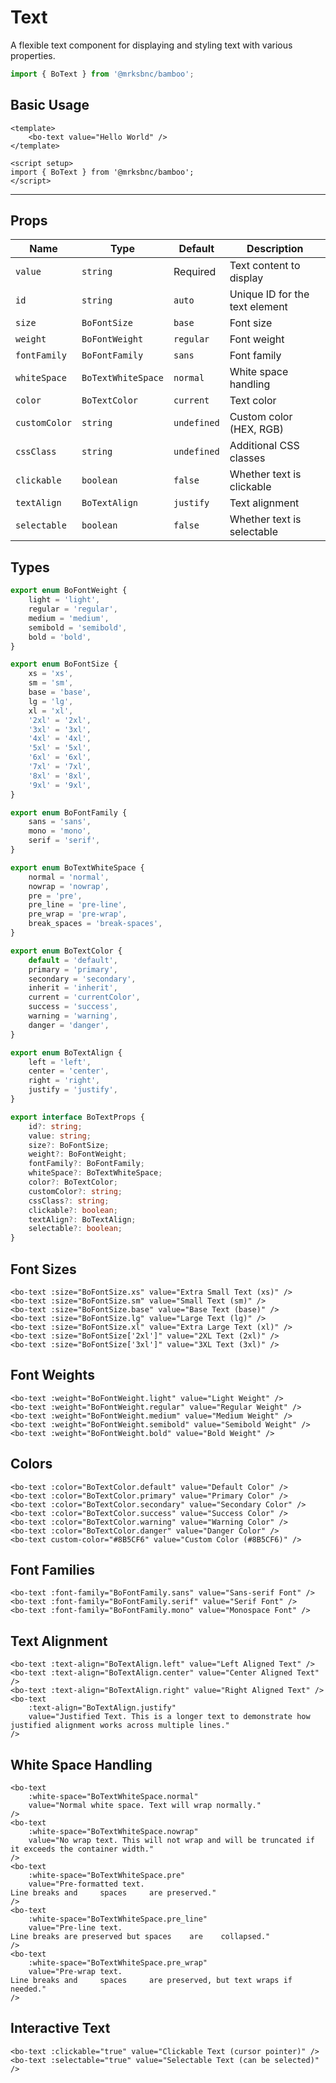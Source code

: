 <script setup>
import BoText from '@/components/text/bo-text.vue';
import { BoFontSize, BoFontWeight, BoTextColor, BoTextAlign, BoFontFamily, BoTextWhiteSpace } from '@/components/text/bo-text';
</script>

# Text

A flexible text component for displaying and styling text with various properties.

```js
import { BoText } from '@mrksbnc/bamboo';
```

## Basic Usage

```vue
<template>
	<bo-text value="Hello World" />
</template>

<script setup>
import { BoText } from '@mrksbnc/bamboo';
</script>
```

<hr />
<div class="flex gap-4 items-center my-4">
  <bo-text value="Hello World" />
</div>

## Props

| Name          | Type               | Default     | Description                    |
| ------------- | ------------------ | ----------- | ------------------------------ |
| `value`       | `string`           | Required    | Text content to display        |
| `id`          | `string`           | `auto`      | Unique ID for the text element |
| `size`        | `BoFontSize`       | `base`      | Font size                      |
| `weight`      | `BoFontWeight`     | `regular`   | Font weight                    |
| `fontFamily`  | `BoFontFamily`     | `sans`      | Font family                    |
| `whiteSpace`  | `BoTextWhiteSpace` | `normal`    | White space handling           |
| `color`       | `BoTextColor`      | `current`   | Text color                     |
| `customColor` | `string`           | `undefined` | Custom color (HEX, RGB)        |
| `cssClass`    | `string`           | `undefined` | Additional CSS classes         |
| `clickable`   | `boolean`          | `false`     | Whether text is clickable      |
| `textAlign`   | `BoTextAlign`      | `justify`   | Text alignment                 |
| `selectable`  | `boolean`          | `false`     | Whether text is selectable     |

## Types

```ts
export enum BoFontWeight {
	light = 'light',
	regular = 'regular',
	medium = 'medium',
	semibold = 'semibold',
	bold = 'bold',
}

export enum BoFontSize {
	xs = 'xs',
	sm = 'sm',
	base = 'base',
	lg = 'lg',
	xl = 'xl',
	'2xl' = '2xl',
	'3xl' = '3xl',
	'4xl' = '4xl',
	'5xl' = '5xl',
	'6xl' = '6xl',
	'7xl' = '7xl',
	'8xl' = '8xl',
	'9xl' = '9xl',
}

export enum BoFontFamily {
	sans = 'sans',
	mono = 'mono',
	serif = 'serif',
}

export enum BoTextWhiteSpace {
	normal = 'normal',
	nowrap = 'nowrap',
	pre = 'pre',
	pre_line = 'pre-line',
	pre_wrap = 'pre-wrap',
	break_spaces = 'break-spaces',
}

export enum BoTextColor {
	default = 'default',
	primary = 'primary',
	secondary = 'secondary',
	inherit = 'inherit',
	current = 'currentColor',
	success = 'success',
	warning = 'warning',
	danger = 'danger',
}

export enum BoTextAlign {
	left = 'left',
	center = 'center',
	right = 'right',
	justify = 'justify',
}

export interface BoTextProps {
	id?: string;
	value: string;
	size?: BoFontSize;
	weight?: BoFontWeight;
	fontFamily?: BoFontFamily;
	whiteSpace?: BoTextWhiteSpace;
	color?: BoTextColor;
	customColor?: string;
	cssClass?: string;
	clickable?: boolean;
	textAlign?: BoTextAlign;
	selectable?: boolean;
}
```

## Font Sizes

<div class="flex flex-col gap-4 my-4">
  <bo-text :size="BoFontSize.xs" value="Extra Small Text (xs)" />
  <bo-text :size="BoFontSize.sm" value="Small Text (sm)" />
  <bo-text :size="BoFontSize.base" value="Base Text (base)" />
  <bo-text :size="BoFontSize.lg" value="Large Text (lg)" />
  <bo-text :size="BoFontSize.xl" value="Extra Large Text (xl)" />
  <bo-text :size="BoFontSize['2xl']" value="2XL Text (2xl)" />
  <bo-text :size="BoFontSize['3xl']" value="3XL Text (3xl)" />
</div>

```vue
<bo-text :size="BoFontSize.xs" value="Extra Small Text (xs)" />
<bo-text :size="BoFontSize.sm" value="Small Text (sm)" />
<bo-text :size="BoFontSize.base" value="Base Text (base)" />
<bo-text :size="BoFontSize.lg" value="Large Text (lg)" />
<bo-text :size="BoFontSize.xl" value="Extra Large Text (xl)" />
<bo-text :size="BoFontSize['2xl']" value="2XL Text (2xl)" />
<bo-text :size="BoFontSize['3xl']" value="3XL Text (3xl)" />
```

## Font Weights

<div class="flex flex-col gap-4 my-4">
  <bo-text :weight="BoFontWeight.light" value="Light Weight" />
  <bo-text :weight="BoFontWeight.regular" value="Regular Weight" />
  <bo-text :weight="BoFontWeight.medium" value="Medium Weight" />
  <bo-text :weight="BoFontWeight.semibold" value="Semibold Weight" />
  <bo-text :weight="BoFontWeight.bold" value="Bold Weight" />
</div>

```vue
<bo-text :weight="BoFontWeight.light" value="Light Weight" />
<bo-text :weight="BoFontWeight.regular" value="Regular Weight" />
<bo-text :weight="BoFontWeight.medium" value="Medium Weight" />
<bo-text :weight="BoFontWeight.semibold" value="Semibold Weight" />
<bo-text :weight="BoFontWeight.bold" value="Bold Weight" />
```

## Colors

<div class="flex flex-col gap-4 my-4">
  <bo-text :color="BoTextColor.default" value="Default Color" />
  <bo-text :color="BoTextColor.primary" value="Primary Color" />
  <bo-text :color="BoTextColor.secondary" value="Secondary Color" />
  <bo-text :color="BoTextColor.success" value="Success Color" />
  <bo-text :color="BoTextColor.warning" value="Warning Color" />
  <bo-text :color="BoTextColor.danger" value="Danger Color" />
  <bo-text custom-color="#8B5CF6" value="Custom Color (#8B5CF6)" />
</div>

```vue
<bo-text :color="BoTextColor.default" value="Default Color" />
<bo-text :color="BoTextColor.primary" value="Primary Color" />
<bo-text :color="BoTextColor.secondary" value="Secondary Color" />
<bo-text :color="BoTextColor.success" value="Success Color" />
<bo-text :color="BoTextColor.warning" value="Warning Color" />
<bo-text :color="BoTextColor.danger" value="Danger Color" />
<bo-text custom-color="#8B5CF6" value="Custom Color (#8B5CF6)" />
```

## Font Families

<div class="flex flex-col gap-4 my-4">
  <bo-text :font-family="BoFontFamily.sans" value="Sans-serif Font" />
  <bo-text :font-family="BoFontFamily.serif" value="Serif Font" />
  <bo-text :font-family="BoFontFamily.mono" value="Monospace Font" />
</div>

```vue
<bo-text :font-family="BoFontFamily.sans" value="Sans-serif Font" />
<bo-text :font-family="BoFontFamily.serif" value="Serif Font" />
<bo-text :font-family="BoFontFamily.mono" value="Monospace Font" />
```

## Text Alignment

<div class="flex flex-col gap-4 my-4 border border-gray-200 p-4">
  <bo-text :text-align="BoTextAlign.left" value="Left Aligned Text" />
  <bo-text :text-align="BoTextAlign.center" value="Center Aligned Text" />
  <bo-text :text-align="BoTextAlign.right" value="Right Aligned Text" />
  <bo-text :text-align="BoTextAlign.justify" value="Justified Text. This is a longer text to demonstrate how justified alignment works across multiple lines." />
</div>

```vue
<bo-text :text-align="BoTextAlign.left" value="Left Aligned Text" />
<bo-text :text-align="BoTextAlign.center" value="Center Aligned Text" />
<bo-text :text-align="BoTextAlign.right" value="Right Aligned Text" />
<bo-text
	:text-align="BoTextAlign.justify"
	value="Justified Text. This is a longer text to demonstrate how justified alignment works across multiple lines."
/>
```

## White Space Handling

<div class="flex flex-col gap-4 my-4 border border-gray-200 p-4">
  <bo-text :white-space="BoTextWhiteSpace.normal" value="Normal white space. Text will wrap normally." />
  <bo-text :white-space="BoTextWhiteSpace.nowrap" value="No wrap text. This will not wrap and will be truncated if it exceeds the container width." />
  <bo-text :white-space="BoTextWhiteSpace.pre" value="Pre-formatted text.
  Line breaks and     spaces     are preserved." />
  <bo-text :white-space="BoTextWhiteSpace.pre_line" value="Pre-line text.
  Line breaks are preserved but spaces    are    collapsed." />
  <bo-text :white-space="BoTextWhiteSpace.pre_wrap" value="Pre-wrap text.
  Line breaks and     spaces     are preserved, but text wraps if needed." />
</div>

```vue
<bo-text
	:white-space="BoTextWhiteSpace.normal"
	value="Normal white space. Text will wrap normally."
/>
<bo-text
	:white-space="BoTextWhiteSpace.nowrap"
	value="No wrap text. This will not wrap and will be truncated if it exceeds the container width."
/>
<bo-text
	:white-space="BoTextWhiteSpace.pre"
	value="Pre-formatted text.
Line breaks and     spaces     are preserved."
/>
<bo-text
	:white-space="BoTextWhiteSpace.pre_line"
	value="Pre-line text.
Line breaks are preserved but spaces    are    collapsed."
/>
<bo-text
	:white-space="BoTextWhiteSpace.pre_wrap"
	value="Pre-wrap text.
Line breaks and     spaces     are preserved, but text wraps if needed."
/>
```

## Interactive Text

<div class="flex flex-col gap-4 my-4">
  <bo-text :clickable="true" value="Clickable Text (cursor pointer)" />
  <bo-text :selectable="true" value="Selectable Text (can be selected)" />
</div>

```vue
<bo-text :clickable="true" value="Clickable Text (cursor pointer)" />
<bo-text :selectable="true" value="Selectable Text (can be selected)" />
```
